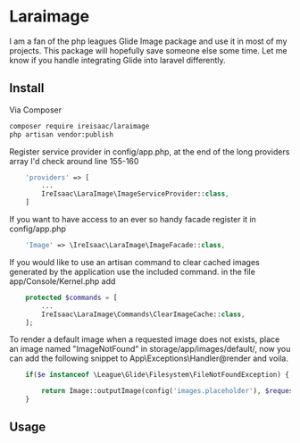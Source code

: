 # Laraimage

I am a fan of the php leagues Glide Image package and use it in most of my projects. This package will hopefully save someone else some time. Let me know if you handle integrating Glide into laravel differently.

## Install

Via Composer

``` bash
composer require ireisaac/laraimage
php artisan vendor:publish
```
Register service provider in config/app.php,  at the end of the long providers array I'd check around line 155-160
``` php
    'providers' => [
        ...
        IreIsaac\LaraImage\ImageServiceProvider::class,
    ]
```
If you want to have access to an ever so handy facade register it in config/app.php
``` php
    'Image' => \IreIsaac\LaraImage\ImageFacade::class,
```
If you would like to use an artisan command to clear cached images generated by the application use the included command.
in the file app/Console/Kernel.php add
``` php
    protected $commands = [
        ...
        IreIsaac\LaraImage\Commands\ClearImageCache::class,
    ];
```
To render a default image when a requested image does not exists, place an image named "ImageNotFound" in storage/app/images/default/, now you can add the following snippet to App\Exceptions\Handler@render and voila. 
``` php
    if($e instanceof \League\Glide\Filesystem\FileNotFoundException) {

        return Image::outputImage(config('images.placeholder'), $request->toArray());
    }
```
## Usage